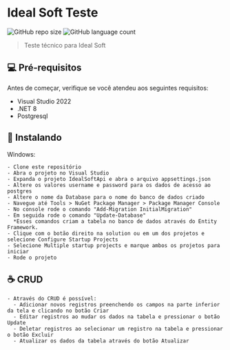 # Ideal Soft Teste

![GitHub repo size](https://img.shields.io/github/repo-size/iuricode/README-template?style=for-the-badge)
![GitHub language count](https://img.shields.io/github/languages/count/iuricode/README-template?style=for-the-badge)

> Teste técnico para Ideal Soft

## 💻 Pré-requisitos

Antes de começar, verifique se você atendeu aos seguintes requisitos:

- Visual Studio 2022
- .NET 8
- Postgresql

## 🚀 Instalando

Windows:

```
- Clone este repositório
- Abra o projeto no Visual Studio
- Expanda o projeto IdealSoftApi e abra o arquivo appsettings.json
- Altere os valores username e password para os dados de acesso ao postgres
- Altere o nome da Database para o nome do banco de dados criado
- Navegue até Tools > NuGet Package Manager > Package Manager Console
- No console rode o comando "Add-Migration InitialMigration"
- Em seguida rode o comando "Update-Database"
  *Esses comandos criam a tabela no banco de dados através do Entity Framework.
- Clique com o botão direito na solution ou em um dos projetos e selecione Configure Startup Projects
- Selecione Multiple startup projects e marque ambos os projetos para iniciar
- Rode o projeto
```

## ☕ CRUD

```
- Através do CRUD é possível:
  - Adicionar novos registros preenchendo os campos na parte inferior da tela e clicando no botão Criar
  - Editar registros ao mudar os dados na tabela e pressionar o botão Update
  - Deletar registros ao selecionar um registro na tabela e pressionar o botão Excluir
  - Atualizar os dados da tabela através do botão Atualizar
```
